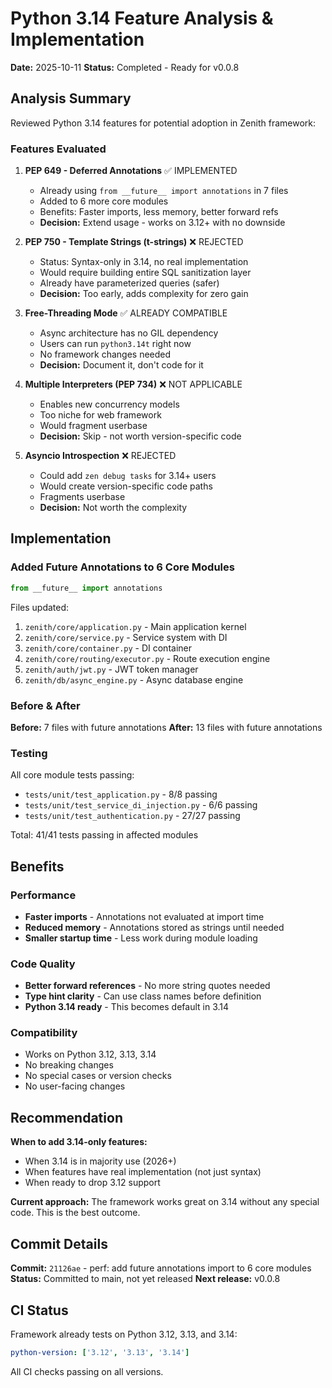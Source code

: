# Python 3.14 Feature Analysis & Implementation

**Date:** 2025-10-11
**Status:** Completed - Ready for v0.0.8

## Analysis Summary

Reviewed Python 3.14 features for potential adoption in Zenith framework:

### Features Evaluated

1. **PEP 649 - Deferred Annotations** ✅ IMPLEMENTED
   - Already using `from __future__ import annotations` in 7 files
   - Added to 6 more core modules
   - Benefits: Faster imports, less memory, better forward refs
   - **Decision:** Extend usage - works on 3.12+ with no downside

2. **PEP 750 - Template Strings (t-strings)** ❌ REJECTED
   - Status: Syntax-only in 3.14, no real implementation
   - Would require building entire SQL sanitization layer
   - Already have parameterized queries (safer)
   - **Decision:** Too early, adds complexity for zero gain

3. **Free-Threading Mode** ✅ ALREADY COMPATIBLE
   - Async architecture has no GIL dependency
   - Users can run `python3.14t` right now
   - No framework changes needed
   - **Decision:** Document it, don't code for it

4. **Multiple Interpreters (PEP 734)** ❌ NOT APPLICABLE
   - Enables new concurrency models
   - Too niche for web framework
   - Would fragment userbase
   - **Decision:** Skip - not worth version-specific code

5. **Asyncio Introspection** ❌ REJECTED
   - Could add `zen debug tasks` for 3.14+ users
   - Would create version-specific code paths
   - Fragments userbase
   - **Decision:** Not worth the complexity

## Implementation

### Added Future Annotations to 6 Core Modules

```python
from __future__ import annotations
```

Files updated:
1. `zenith/core/application.py` - Main application kernel
2. `zenith/core/service.py` - Service system with DI
3. `zenith/core/container.py` - DI container
4. `zenith/core/routing/executor.py` - Route execution engine
5. `zenith/auth/jwt.py` - JWT token manager
6. `zenith/db/async_engine.py` - Async database engine

### Before & After

**Before:** 7 files with future annotations
**After:** 13 files with future annotations

### Testing

All core module tests passing:
- `tests/unit/test_application.py` - 8/8 passing
- `tests/unit/test_service_di_injection.py` - 6/6 passing
- `tests/unit/test_authentication.py` - 27/27 passing

Total: 41/41 tests passing in affected modules

## Benefits

### Performance
- **Faster imports** - Annotations not evaluated at import time
- **Reduced memory** - Annotations stored as strings until needed
- **Smaller startup time** - Less work during module loading

### Code Quality
- **Better forward references** - No more string quotes needed
- **Type hint clarity** - Can use class names before definition
- **Python 3.14 ready** - This becomes default in 3.14

### Compatibility
- Works on Python 3.12, 3.13, 3.14
- No breaking changes
- No special cases or version checks
- No user-facing changes

## Recommendation

**When to add 3.14-only features:**
- When 3.14 is in majority use (2026+)
- When features have real implementation (not just syntax)
- When ready to drop 3.12 support

**Current approach:** The framework works great on 3.14 without any special code. This is the best outcome.

## Commit Details

**Commit:** `21126ae` - perf: add future annotations import to 6 core modules
**Status:** Committed to main, not yet released
**Next release:** v0.0.8

## CI Status

Framework already tests on Python 3.12, 3.13, and 3.14:
```yaml
python-version: ['3.12', '3.13', '3.14']
```

All CI checks passing on all versions.
